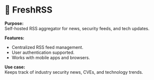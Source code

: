 # 📰 FreshRSS

**Purpose:**  
Self-hosted RSS aggregator for news, security feeds, and tech updates.  

**Features:**  
- Centralized RSS feed management.  
- User authentication supported.  
- Works with mobile apps and browsers.  

**Use case:**  
Keeps track of industry security news, CVEs, and technology trends.
